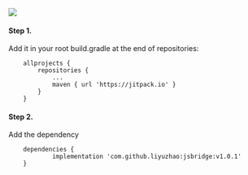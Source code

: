 [![](https://jitpack.io/v/liyuzhao/jsbridge.svg)](https://jitpack.io/#liyuzhao/jsbridge)


#### Step 1.
Add it in your root build.gradle at the end of repositories:

```
	allprojects {
		repositories {
			...
			maven { url 'https://jitpack.io' }
		}
	}
```

#### Step 2.
Add the dependency

```
	dependencies {
	        implementation 'com.github.liyuzhao:jsbridge:v1.0.1'
	}

```